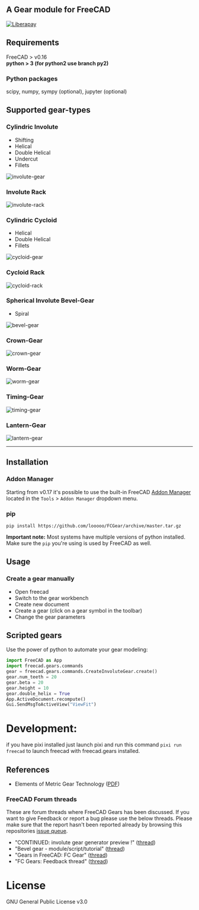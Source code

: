 ## A Gear module for FreeCAD
[![Liberapay](http://img.shields.io/liberapay/patrons/looooo.svg?logo=liberapay)](https://liberapay.com/looooo/donate) 

## Requirements
FreeCAD > v0.16  
__python > 3 (for python2 use branch py2)__

### Python packages
scipy, numpy, sympy (optional), jupyter (optional)


## Supported gear-types

### Cylindric Involute
* Shifting
* Helical
* Double Helical
* Undercut
* Fillets

![involute-gear](examples/images/involute-double-helical-gear.png)


### Involute Rack
![involute-rack](examples/images/involute-rack.png)

### Cylindric Cycloid
* Helical
* Double Helical
* Fillets

![cycloid-gear](examples/images/cycloid-gear.png)

### Cycloid Rack

![cycloid-rack](examples/images/cycloid-rack.png)

### Spherical Involute Bevel-Gear
* Spiral  

![bevel-gear](examples/images/bevel-gear.png)

### Crown-Gear
![crown-gear](examples/images/crown-gear.png)

### Worm-Gear
![worm-gear](examples/images/worm-gear.png)

### Timing-Gear
![timing-gear](examples/images/timing-gear.png)

### Lantern-Gear
![lantern-gear](examples/images/lantern-gear.png)

---------------------------

## Installation

### Addon Manager  
Starting from v0.17 it's possible to use the built-in FreeCAD [Addon Manager](https://github.com/FreeCAD/FreeCAD-addons#1-builtin-addon-manager)
located in the `Tools` > `Addon Manager` dropdown menu.

### pip

`pip install https://github.com/looooo/FCGear/archive/master.tar.gz`

**Important note:** Most systems have multiple versions of python installed. Make sure the `pip` you're using is used by FreeCAD as well.

## Usage

### Create a gear manually
* Open freecad
* Switch to the gear workbench
* Create new document
* Create a gear (click on a gear symbol in the toolbar)
* Change the gear parameters

## Scripted gears
Use the power of python to automate your gear modeling: 

```python
import FreeCAD as App
import freecad.gears.commands
gear = freecad.gears.commands.CreateInvoluteGear.create()
gear.num_teeth = 20
gear.beta = 20
gear.height = 10
gear.double_helix = True
App.ActiveDocument.recompute()
Gui.SendMsgToActiveView("ViewFit")
```

# Development:
if you have pixi installed just launch pixi and run this command 
`pixi run freecad` to launch freecad with freecad.gears installed.

## References
* Elements of Metric Gear Technology ([PDF](http://qtcgears.com/tools/catalogs/PDF_Q420/Tech.pdf))

### FreeCAD Forum threads
These are forum threads where FreeCAD Gears has been discussed. If you want to give Feedback
or report a bug please use the below threads. Please make sure that the report hasn't been reported already
by browsing this repositories [issue queue](https://github.com/looooo/freecad.gears/issues).   
* "CONTINUED: involute gear generator preview !" ([thread](https://forum.freecadweb.org/viewtopic.php?f=10&t=4829))  
* "Bevel gear - module/script/tutorial" ([thread](https://forum.freecadweb.org/viewtopic.php?f=3&t=12878))  
* "Gears in FreeCAD: FC Gear" ([thread](https://forum.freecadweb.org/viewtopic.php?f=24&t=27381))  
* "FC Gears: Feedback thread" ([thread](https://forum.freecadweb.org/viewtopic.php?f=8&t=27626))  

# License
GNU General Public License v3.0
